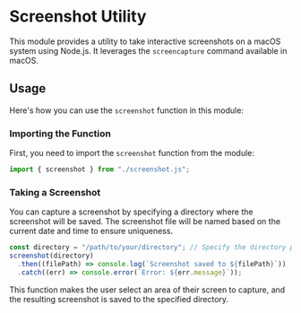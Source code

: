 # Screenshot Utility

This module provides a utility to take interactive screenshots on a macOS system using Node.js. It leverages the `screencapture` command available in macOS.

## Usage

Here's how you can use the `screenshot` function in this module:

### Importing the Function

First, you need to import the `screenshot` function from the module:

```javascript
import { screenshot } from "./screenshot.js";
```

### Taking a Screenshot

You can capture a screenshot by specifying a directory where the screenshot will be saved. The screenshot file will be named based on the current date and time to ensure uniqueness.

```javascript
const directory = "/path/to/your/directory"; // Specify the directory path
screenshot(directory)
  .then((filePath) => console.log(`Screenshot saved to ${filePath}`))
  .catch((err) => console.error(`Error: ${err.message}`));
```

This function makes the user select an area of their screen to capture, and the resulting screenshot is saved to the specified directory.
